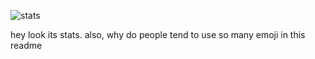 ![stats](https://github-readme-stats.vercel.app/api?username=glisco03&theme=github_dark&show_icons=true&hide=prs,issues)

hey look its stats. also, why do people tend to use so many emoji in this readme
